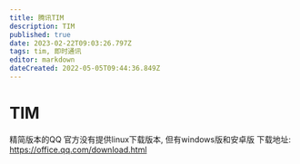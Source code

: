 ```yaml
---
title: 腾讯TIM
description: TIM
published: true
date: 2023-02-22T09:03:26.797Z
tags: tim, 即时通讯
editor: markdown
dateCreated: 2022-05-05T09:44:36.849Z
---
```


# TIM
精简版本的QQ
官方没有提供linux下载版本, 但有windows版和安卓版
下载地址:
https://office.qq.com/download.html